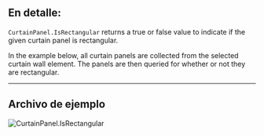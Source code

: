 ## En detalle:
`CurtainPanel.IsRectangular` returns a true or false value to indicate if the given curtain panel is rectangular.

In the example below, all curtain panels are collected from the selected curtain wall element. The panels are then queried for whether or not they are rectangular.
___
## Archivo de ejemplo

![CurtainPanel.IsRectangular](./Revit.Elements.CurtainPanel.IsRectangular_img.jpg)
